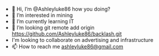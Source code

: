 - 👋 Hi, I’m @Ashleyluke86 how you doing?
- 👀 I’m interested in mining 
- 🌱 I’m currently learning IT
- 💞️ I’m looking git remote add origin https://github.com/Ashleyluke86/backlash.git
- I'm looking to collaborate on advertising and infrastructure
- 📫 How to reach me ashleyluke86@gmail.com

<!---
Ashleyluke86/Ashleyluke86 is a ✨ special ✨ repository because its `README.md` (this file) appears on your GitHub profile.
You can click the Preview link to take a look at your changes.
--->
